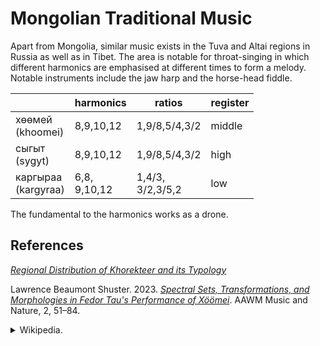 # Mongolian Traditional Music
Apart from Mongolia, similar music exists in the Tuva and Altai regions in Russia as well as in Tibet. The area is notable for throat-singing in which different harmonics are emphasised at different times to form a melody. Notable instruments include the jaw harp and the horse-head fiddle.

|                        | harmonics       | ratios              | register |
| ---------------------- | --------------- | ------------------- | -------- |
| хөөмей<br>(khoomei)    | 8,9,10,12       | 1,9/8,5/4,3/2       | middle   |
| сыгыт<br>(sygyt)       | 8,9,10,12       | 1,9/8,5/4,3/2       | high     |
| каргыраа<br>(kargyraa) | 6,8,<br>9,10,12 | 1,4/3,<br>3/2,3/5,2 | low      |

The fundamental to the harmonics works as a drone.


## References

*[Regional Distribution of Khorekteer and its Typology](https://web.archive.org/web/20230202143243/http://www.khoomei.narod.ru/typologyeng.htm)*

Lawrence Beaumont Shuster. 2023. *[Spectral Sets, Transformations, and Morphologies in Fedor Tau's Performance of Xöömei](https://doi.org/10.5281/zenodo.8250630)*. AAWM Music and Nature, 2, 51–84.

<details>
<summary>Wikipedia.</summary>

- [Music of Mongolia](https://en.wikipedia.org/w/index.php?title=Music_of_Mongolia&oldid=1236021610)
- [Overtone singing](https://en.wikipedia.org/w/index.php?title=Overtone_singing&oldid=1255399112)
- [Tuvan throat singing](https://en.wikipedia.org/w/index.php?title=Tuvan_throat_singing&oldid=1271926103)
</details>


